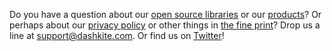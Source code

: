 Do you have a question about our [open source libraries][] or our [products][]? Or perhaps about our [privacy policy][] or other things in [the fine print][]? Drop us a line at support@dashkite.com. Or find us on [Twitter][twitter]!

  [open source libraries]: /open-source
  [products]: /products
  [privacy policy]: /legal/privacy-policy
  [the fine print]: /legal
  [email]: mailto:support@dashkite.com
  [twitter]: https://twitter.com/dashkite_
